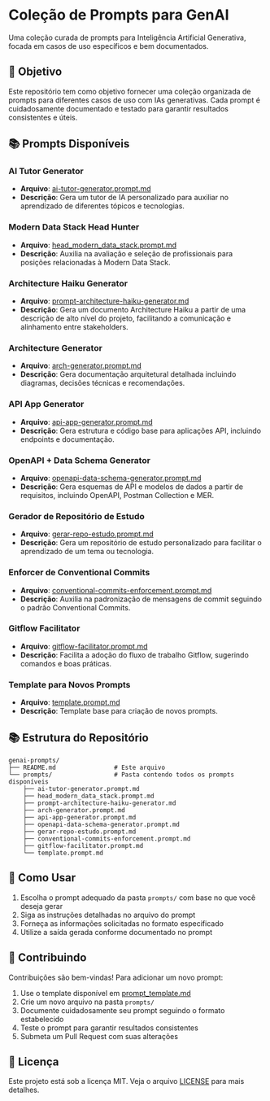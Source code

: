# Coleção de Prompts para GenAI

Uma coleção curada de prompts para Inteligência Artificial Generativa, focada em casos de uso específicos e bem documentados.

## 🎯 Objetivo

Este repositório tem como objetivo fornecer uma coleção organizada de prompts para diferentes casos de uso com IAs generativas. Cada prompt é cuidadosamente documentado e testado para garantir resultados consistentes e úteis.

## 📚 Prompts Disponíveis

### AI Tutor Generator
- **Arquivo**: [ai-tutor-generator.prompt.md](prompts/ai-tutor-generator.prompt.md)
- **Descrição**: Gera um tutor de IA personalizado para auxiliar no aprendizado de diferentes tópicos e tecnologias.

### Modern Data Stack Head Hunter
- **Arquivo**: [head_modern_data_stack.prompt.md](prompts/head_modern_data_stack.prompt.md)
- **Descrição**: Auxilia na avaliação e seleção de profissionais para posições relacionadas à Modern Data Stack.

### Architecture Haiku Generator
- **Arquivo**: [prompt-architecture-haiku-generator.md](prompts/prompt-architecture-haiku-generator.md)
- **Descrição**: Gera um documento Architecture Haiku a partir de uma descrição de alto nível do projeto, facilitando a comunicação e alinhamento entre stakeholders.

### Architecture Generator
- **Arquivo**: [arch-generator.prompt.md](prompts/arch-generator.prompt.md)
- **Descrição**: Gera documentação arquitetural detalhada incluindo diagramas, decisões técnicas e recomendações.

### API App Generator
- **Arquivo**: [api-app-generator.prompt.md](prompts/api-app-generator.prompt.md)
- **Descrição**: Gera estrutura e código base para aplicações API, incluindo endpoints e documentação.

### OpenAPI + Data Schema Generator
- **Arquivo**: [openapi-data-schema-generator.prompt.md](prompts/openapi-data-schema-generator.prompt.md)
- **Descrição**: Gera esquemas de API e modelos de dados a partir de requisitos, incluindo OpenAPI, Postman Collection e MER.

### Gerador de Repositório de Estudo
- **Arquivo**: [gerar-repo-estudo.prompt.md](prompts/gerar-repo-estudo.prompt.md)
- **Descrição**: Gera um repositório de estudo personalizado para facilitar o aprendizado de um tema ou tecnologia.

### Enforcer de Conventional Commits
- **Arquivo**: [conventional-commits-enforcement.prompt.md](prompts/conventional-commits-enforcement.prompt.md)
- **Descrição**: Auxilia na padronização de mensagens de commit seguindo o padrão Conventional Commits.

### Gitflow Facilitator
- **Arquivo**: [gitflow-facilitator.prompt.md](prompts/gitflow-facilitator.prompt.md)
- **Descrição**: Facilita a adoção do fluxo de trabalho Gitflow, sugerindo comandos e boas práticas.

### Template para Novos Prompts
- **Arquivo**: [template.prompt.md](prompts/template.prompt.md)
- **Descrição**: Template base para criação de novos prompts.

## 📚 Estrutura do Repositório

```
genai-prompts/
├── README.md                # Este arquivo
└── prompts/                 # Pasta contendo todos os prompts disponíveis
    ├── ai-tutor-generator.prompt.md
    ├── head_modern_data_stack.prompt.md
    ├── prompt-architecture-haiku-generator.md
    ├── arch-generator.prompt.md
    ├── api-app-generator.prompt.md
    ├── openapi-data-schema-generator.prompt.md
    ├── gerar-repo-estudo.prompt.md
    ├── conventional-commits-enforcement.prompt.md
    ├── gitflow-facilitator.prompt.md
    └── template.prompt.md
```

## 🚀 Como Usar

1. Escolha o prompt adequado da pasta `prompts/` com base no que você deseja gerar
2. Siga as instruções detalhadas no arquivo do prompt
3. Forneça as informações solicitadas no formato especificado
4. Utilize a saída gerada conforme documentado no prompt

## 🤝 Contribuindo

Contribuições são bem-vindas! Para adicionar um novo prompt:

1. Use o template disponível em [prompt_template.md](prompts/prompt_template.md)
2. Crie um novo arquivo na pasta `prompts/`
3. Documente cuidadosamente seu prompt seguindo o formato estabelecido
4. Teste o prompt para garantir resultados consistentes
5. Submeta um Pull Request com suas alterações

## 📜 Licença

Este projeto está sob a licença MIT. Veja o arquivo [LICENSE](LICENSE) para mais detalhes.